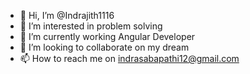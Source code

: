 - 👋 Hi, I’m @Indrajith1116
- 👀 I’m interested in problem solving
- 🌱 I’m currently working Angular Developer
- 💞️ I’m looking to collaborate on my dream 
- 📫 How to reach me on indrasabapathi12@gmail.com

<!---
Indrajith1116/Indrajith1116 is a ✨ special ✨ repository because its `README.md` (this file) appears on your GitHub profile.
You can click the Preview link to take a look at your changes.
--->
